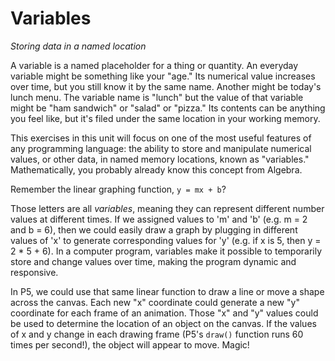 <link href="../markdown.css" rel="stylesheet"></link> 

# Variables
*Storing data in a named location*

A variable is a named placeholder for a thing or quantity. An everyday variable might be something like your "age." Its numerical value increases over time, but you still know it by the same name. Another might be today's lunch menu. The variable name is "lunch" but the value of that variable might be "ham sandwich" or "salad" or "pizza." Its contents can be anything you feel like, but it's filed under the same location in your working memory.

This exercises in this unit will focus on one of the most useful features of any programming language: the ability to store and manipulate numerical values, or other data, in named memory locations, known as "variables." Mathematically, you probably already know this concept from Algebra.

Remember the linear graphing function, `y = mx + b`?

Those letters are all *variables*, meaning they can represent different number values at different times. If we assigned values to 'm' and 'b' (e.g. m = 2 and b = 6), then we could easily draw a graph by plugging in different values of 'x' to generate corresponding values for 'y' (e.g. if x is 5, then y = 2 * 5 + 6). In a computer program, variables make it possible to temporarily store and change values over time, making the program dynamic and responsive.

In P5, we could use that same linear function to draw a line or move a shape across the canvas. Each new "x" coordinate could generate a new "y" coordinate for each frame of an animation. Those "x" and "y" values could be used to determine the location of an object on the canvas. If the values of x and y change in each drawing frame (P5's `draw()` function runs 60 times per second!), the object will appear to move. Magic!
